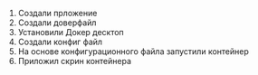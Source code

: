 1. Создали прложение
2. Создали доверфайл
3. Установили Докер десктоп
4. Создали конфиг файл
5. На основе конфигурационного файла запустили контейнер
6. Приложил скрин контейнера
